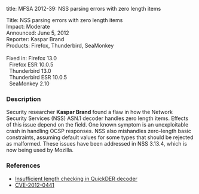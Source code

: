 title: MFSA 2012-39: NSS parsing errors with zero length items

<p>
<span class="label">Title:</span>      NSS parsing errors with zero length items<br/>
<span class="label">Impact:</span>     Moderate<br/>
<span class="label">Announced:</span>  June 5, 2012<br/>
<span class="label">Reporter:</span>   Kaspar Brand<br/>
<span class="label">Products:</span>   Firefox, Thunderbird, SeaMonkey<br/>
<br/>
<span class="label">Fixed in:</span>   Firefox 13.0<br/>
<span class="label">&#160;</span>      Firefox ESR 10.0.5<br/>
<span class="label">&#160;</span>      Thunderbird 13.0<br/>
<span class="label">&#160;</span>      Thunderbird ESR 10.0.5<br/>
<span class="label">&#160;</span>      SeaMonkey 2.10<br/>
</p>


<h3>Description</h3>

<p>Security researcher <strong>Kaspar Brand</strong> found a flaw in how the
Network Security Services (NSS) ASN.1 decoder handles zero length items. Effects
of this issue depend on the field. One known symptom is an unexploitable crash
in handling OCSP responses. NSS also mishandles zero-length basic constraints,
assuming default values for some types that should be rejected as malformed.
These issues have been addressed in NSS 3.13.4, which is now being used by
Mozilla.
</p>


<h3>References</h3>

<ul>
  <li><a href="https://bugzilla.mozilla.org/show_bug.cgi?id=715073">
       Insufficient length checking in QuickDER decoder</a></li>
  <li><a href="http://cve.mitre.org/cgi-bin/cvename.cgi?name=CVE-2012-0441" class="ex-ref">CVE-2012-0441</a></li>
</ul>



